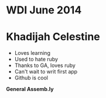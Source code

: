 # WDI June 2014
# Khadijah Celestine
* Loves learning
* Used to hate ruby
* Thanks to GA, loves ruby
* Can't wait to writ first app
* Github is cool

__General Assemb.ly__


